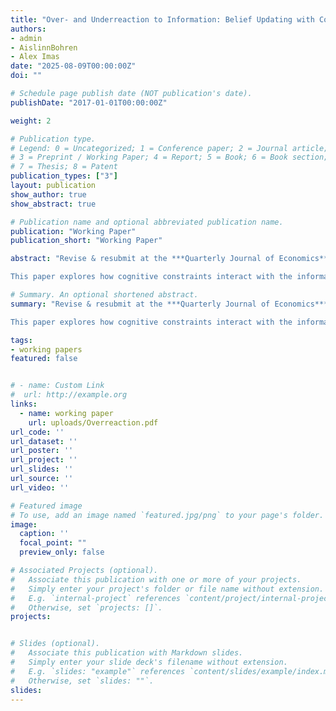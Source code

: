 ```yaml
---
title: "Over- and Underreaction to Information: Belief Updating with Cognitive Constraints"
authors:
- admin
- AislinnBohren
- Alex Imas
date: "2025-08-09T00:00:00Z"
doi: ""

# Schedule page publish date (NOT publication's date).
publishDate: "2017-01-01T00:00:00Z"

weight: 2

# Publication type.
# Legend: 0 = Uncategorized; 1 = Conference paper; 2 = Journal article;
# 3 = Preprint / Working Paper; 4 = Report; 5 = Book; 6 = Book section;
# 7 = Thesis; 8 = Patent
publication_types: ["3"]
layout: publication 
show_author: true
show_abstract: true

# Publication name and optional abbreviated publication name.
publication: "Working Paper"
publication_short: "Working Paper"

abstract: "Revise & resubmit at the ***Quarterly Journal of Economics*** <br>  

This paper explores how cognitive constraints interact with the information environment to determine whether people overreact or underreact to information. In our model of belief updating, limited attention leads people to form a distorted mental model or representation of the information environment, and limited processing capacity generates cognitive imprecision when using this representation to update beliefs. The model predicts overreaction when facing complex environments, noisy or surprising signals, or priors concentrated on moderate states; it predicts underreaction when facing simple environments, precise or confirmatory signals, or priors concentrated on extreme states. A series of pre-registered experiments provide support for these predictions and direct evidence for the proposed cognitive mechanisms. Crucially, the interaction between the cognitive constraints generates the observed pattern of bias: neither constraint on its own can explain the data. These results connect prior disparate findings on whether underreaction versus overreaction arises."

# Summary. An optional shortened abstract.
summary: "Revise & resubmit at the ***Quarterly Journal of Economics*** <br>  

This paper explores how cognitive constraints interact with the information environment to determine whether people overreact or underreact to information. In our model of belief updating, limited attention leads people to form a distorted mental model or representation of the information environment, and limited processing capacity generates cognitive imprecision when using this representation to update beliefs. The model predicts overreaction when facing complex environments, noisy or surprising signals, or priors concentrated on moderate states; it predicts underreaction when facing simple environments, precise or confirmatory signals, or priors concentrated on extreme states. A series of pre-registered experiments provide support for these predictions and direct evidence for the proposed cognitive mechanisms. Crucially, the interaction between the cognitive constraints generates the observed pattern of bias: neither constraint on its own can explain the data. These results connect prior disparate findings on whether underreaction versus overreaction arises. "

tags:
- working papers
featured: false


# - name: Custom Link
#  url: http://example.org
links:
  - name: working paper
    url: uploads/Overreaction.pdf
url_code: ''
url_dataset: ''
url_poster: ''
url_project: ''
url_slides: ''
url_source: ''
url_video: ''

# Featured image
# To use, add an image named `featured.jpg/png` to your page's folder. 
image:
  caption: ''
  focal_point: ""
  preview_only: false

# Associated Projects (optional).
#   Associate this publication with one or more of your projects.
#   Simply enter your project's folder or file name without extension.
#   E.g. `internal-project` references `content/project/internal-project/index.md`.
#   Otherwise, set `projects: []`.
projects:


# Slides (optional).
#   Associate this publication with Markdown slides.
#   Simply enter your slide deck's filename without extension.
#   E.g. `slides: "example"` references `content/slides/example/index.md`.
#   Otherwise, set `slides: ""`.
slides: 
---
```

